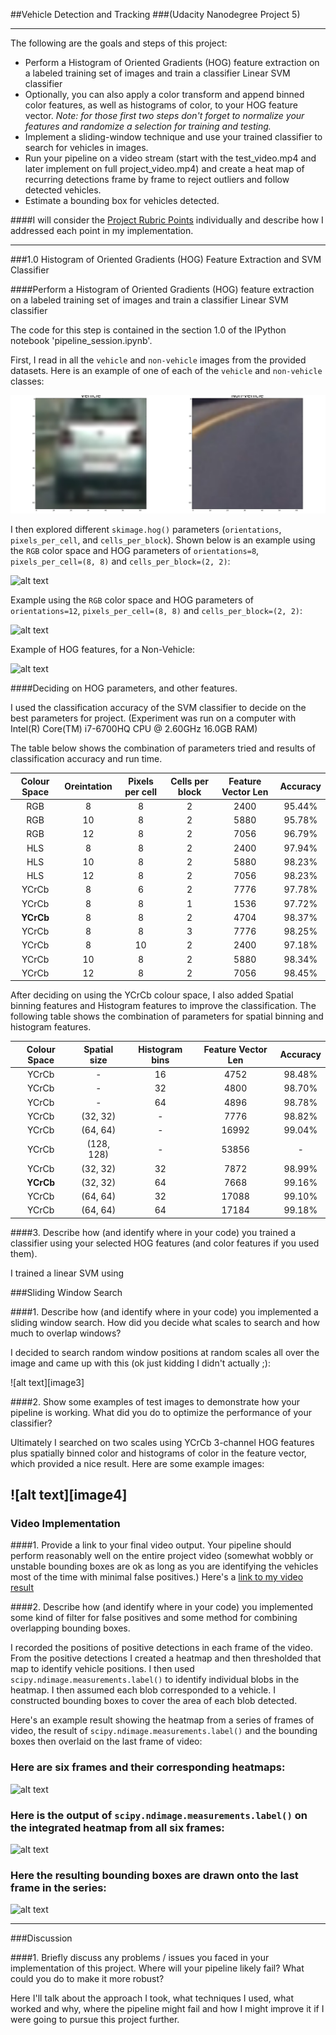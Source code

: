 ##Vehicle Detection and Tracking
###(Udacity Nanodegree Project 5)

---

<!-- **Vehicle Detection Project** -->

The following are the goals and steps of this project:

* Perform a Histogram of Oriented Gradients (HOG) feature extraction on a labeled training set of images and train a classifier Linear SVM classifier
* Optionally, you can also apply a color transform and append binned color features, as well as histograms of color, to your HOG feature vector. *Note: for those first two steps don't forget to normalize your features and randomize a selection for training and testing.*
* Implement a sliding-window technique and use your trained classifier to search for vehicles in images.
* Run your pipeline on a video stream (start with the test_video.mp4 and later implement on full project_video.mp4) and create a heat map of recurring detections frame by frame to reject outliers and follow detected vehicles.
* Estimate a bounding box for vehicles detected.

[//]: # (Image References)
[vehicle_non_vehicle]: ./output_images/vehicle_non_vehicle.jpg
[hog_8]: ./output_images/HOG_example.jpg
[hog_12]: ./output_images/sliding_windows.jpg
[hog_non_vehicle]: ./output_images/sliding_window.jpg
[image5]: ./output_images/bboxes_and_heat.png
[image6]: ./output_images/labels_map.png
[image7]: ./output_images/output_bboxes.png
[video1]: ./project_video.mp4

####I will consider the [Project Rubric Points](https://review.udacity.com/#!/rubrics/513/view) individually and describe how I addressed each point in my implementation.  

---

###1.0 Histogram of Oriented Gradients (HOG) Feature Extraction and SVM Classifier

####Perform a Histogram of Oriented Gradients (HOG) feature extraction on a labeled training set of images and train a classifier Linear SVM classifier

The code for this step is contained in the section 1.0 of the IPython notebook 'pipeline_session.ipynb'.

First, I read in all the `vehicle` and `non-vehicle` images from the provided datasets.  Here is an example of one of each of the `vehicle` and `non-vehicle` classes:

![alt text][vehicle_non_vehicle]

I then explored different `skimage.hog()` parameters (`orientations`, `pixels_per_cell`, and `cells_per_block`).  Shown below is an example using the `RGB` color space and HOG parameters of `orientations=8`, `pixels_per_cell=(8, 8)` and `cells_per_block=(2, 2)`:


![alt text][hog_8]

Example using the `RGB` color space and HOG parameters of `orientations=12`, `pixels_per_cell=(8, 8)` and `cells_per_block=(2, 2)`:

![alt text][hog_12]

Example of HOG features, for a Non-Vehicle:

![alt text][hog_non_vehicle]

####Deciding on HOG parameters, and other features.

I used the classification accuracy of the SVM classifier to decide on the best parameters for project. (Experiment was run on a computer with Intel(R) Core(TM) i7-6700HQ CPU @ 2.60GHz 16.0GB RAM)

The table below shows the combination of parameters tried and results of classification accuracy and run time. 

| Colour Space 	| Oreintation 	| Pixels per cell 	| Cells per block 	| Feature Vector Len | Accuracy |
|:-------------:|:-------------:|:-----------------:|:-----------------:|:------------------:|:--------:|
| RGB 			| 8 			| 8					| 2 				| 2400  			 | 95.44%   |
| RGB 			| 10 			| 8					| 2 				| 5880  			 | 95.78%   |
| RGB 			| 12 			| 8					| 2 				| 7056  			 | 96.79%   |
| HLS 			| 8 			| 8					| 2 				| 2400  			 | 97.94%   |
| HLS 			| 10 			| 8					| 2 				| 5880  			 | 98.23%   |
| HLS			| 12 			| 8					| 2 				| 7056  			 | 98.23%   |
| YCrCb			| 8 			| 6					| 2 				| 7776  			 | 97.78%   |
| YCrCb 		| 8 			| 8					| 1 				| 1536  			 | 97.72%   |
| **YCrCb**		| 8 			| 8					| 2 				| 4704  			 | 98.37%   |
| YCrCb 		| 8 			| 8					| 3 				| 7776  			 | 98.25%   |
| YCrCb			| 8 			| 10				| 2 				| 2400  			 | 97.18%   |
| YCrCb			| 10 			| 8					| 2 				| 5880  			 | 98.34%   |
| YCrCb			| 12 			| 8					| 2 				| 7056  			 | 98.45%   |

After deciding on using the YCrCb colour space, I also added Spatial binning features and Histogram features to improve the classification. The following table shows the combination of parameters for spatial binning and histogram features.

| Colour Space 	| Spatial size 	| Histogram bins 	| Feature Vector Len | Accuracy |
|:-------------:|:-------------:|:-----------------:|:------------------:|:--------:|
| YCrCb			| - 			| 16				| 4752  			 | 98.48%   |
| YCrCb			| - 			| 32				| 4800  			 | 98.70%   |
| YCrCb			| - 			| 64				| 4896  			 | 98.78%   |
| YCrCb 		| (32, 32) 		| -					| 7776  			 | 98.82%   |
| YCrCb 		| (64, 64) 		| -					| 16992  			 | 99.04%   |
| YCrCb 		| (128, 128) 	| -					| 53856  			 | - 		|
| YCrCb 		| (32, 32) 		| 32				| 7872  			 | 98.99%   |
| **YCrCb** 	| (32, 32) 		| 64				| 7668  			 | 99.16%   |
| YCrCb 		| (64, 64) 		| 32				| 17088  			 | 99.10%   |
| YCrCb 		| (64, 64) 		| 64				| 17184  			 | 99.18%   |


####3. Describe how (and identify where in your code) you trained a classifier using your selected HOG features (and color features if you used them).

I trained a linear SVM using 

###Sliding Window Search

####1. Describe how (and identify where in your code) you implemented a sliding window search.  How did you decide what scales to search and how much to overlap windows?

I decided to search random window positions at random scales all over the image and came up with this (ok just kidding I didn't actually ;):

![alt text][image3]

####2. Show some examples of test images to demonstrate how your pipeline is working.  What did you do to optimize the performance of your classifier?

Ultimately I searched on two scales using YCrCb 3-channel HOG features plus spatially binned color and histograms of color in the feature vector, which provided a nice result.  Here are some example images:

![alt text][image4]
---

### Video Implementation

####1. Provide a link to your final video output.  Your pipeline should perform reasonably well on the entire project video (somewhat wobbly or unstable bounding boxes are ok as long as you are identifying the vehicles most of the time with minimal false positives.)
Here's a [link to my video result](./project_video.mp4)


####2. Describe how (and identify where in your code) you implemented some kind of filter for false positives and some method for combining overlapping bounding boxes.

I recorded the positions of positive detections in each frame of the video.  From the positive detections I created a heatmap and then thresholded that map to identify vehicle positions.  I then used `scipy.ndimage.measurements.label()` to identify individual blobs in the heatmap.  I then assumed each blob corresponded to a vehicle.  I constructed bounding boxes to cover the area of each blob detected.  

Here's an example result showing the heatmap from a series of frames of video, the result of `scipy.ndimage.measurements.label()` and the bounding boxes then overlaid on the last frame of video:

### Here are six frames and their corresponding heatmaps:

![alt text][image5]

### Here is the output of `scipy.ndimage.measurements.label()` on the integrated heatmap from all six frames:
![alt text][image6]

### Here the resulting bounding boxes are drawn onto the last frame in the series:
![alt text][image7]



---

###Discussion

####1. Briefly discuss any problems / issues you faced in your implementation of this project.  Where will your pipeline likely fail?  What could you do to make it more robust?

Here I'll talk about the approach I took, what techniques I used, what worked and why, where the pipeline might fail and how I might improve it if I were going to pursue this project further.  

